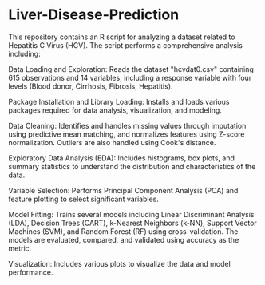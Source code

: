 # Liver-Disease-Prediction
This repository contains an R script for analyzing a dataset related to Hepatitis C Virus (HCV). The script performs a comprehensive analysis including:

Data Loading and Exploration: Reads the dataset "hcvdat0.csv" containing 615 observations and 14 variables, including a response variable with four levels (Blood donor, Cirrhosis, Fibrosis, Hepatitis).

Package Installation and Library Loading: Installs and loads various packages required for data analysis, visualization, and modeling.

Data Cleaning: Identifies and handles missing values through imputation using predictive mean matching, and normalizes features using Z-score normalization. Outliers are also handled using Cook's distance.

Exploratory Data Analysis (EDA): Includes histograms, box plots, and summary statistics to understand the distribution and characteristics of the data.

Variable Selection: Performs Principal Component Analysis (PCA) and feature plotting to select significant variables.

Model Fitting: Trains several models including Linear Discriminant Analysis (LDA), Decision Trees (CART), k-Nearest Neighbors (k-NN), Support Vector Machines (SVM), and Random Forest (RF) using cross-validation. The models are evaluated, compared, and validated using accuracy as the metric.

Visualization: Includes various plots to visualize the data and model performance.
